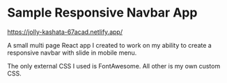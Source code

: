 # Sample Responsive Navbar App

<https://jolly-kashata-67acad.netlify.app/>

A small multi page React app I created to work on my ability to create a responsive navbar with slide in mobile menu.

The only external CSS I used is FontAwesome. All other is my own custom CSS.
